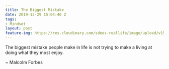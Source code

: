 ```yaml
---
title: The Biggest Mistake
date: 2019-12-29 15:04:40 Z
tags:
- Mindset
layout: post
feature-img: https://res.cloudinary.com/sdees-reallife/image/upload/v1555658919/sample_feature_img.png
---
```


The biggest mistake people make in life is not trying to make a living at doing what they most enjoy.

<i class="fa fa-child" style="color:plum"></i>

~ Malcolm Forbes